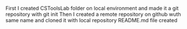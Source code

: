 First I created CSToolsLab folder on local environment and made it a git repository with git init
Then I created a remote repository on github wuth same name and cloned it with local repository
README.md file created
